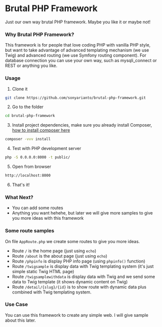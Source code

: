 # Brutal PHP Framework
Just our own way brutal PHP framework. Maybe you like it or maybe not!

### Why Brutal PHP Framework?
This framework is for people that love coding PHP with vanilla PHP style, but want to take advantage of advanced templating mechanism (we use Twig) and advanced routing (we use Symfony routing component). For database connection you can use your own way, such as mysqli_connect or REST or anything you like.

### Usage
1. Clone it

```bash
git clone https://github.com/sonyarianto/brutal-php-framework.git
```

2. Go to the folder

```bash
cd brutal-php-framework
```

3. Install project dependencies, make sure you already install Composer, [how to install composer here](https://getcomposer.org/download/)

```bash
composer -vvv install 
```

4. Test with PHP development server

```bash
php -S 0.0.0.0:8000 -t public/
```

5. Open from browser

```bash
http://localhost:8000
```

6. That's it!

### What Next?
- You can add some routes
- Anything you want hehehe, but later we will give more samples to give you more ideas with this framework

### Some route samples
On file `AppRoute.php` we create some routes to give you more ideas.

- Route `/` is the home page (just using `echo`)
- Route `/about` is the about page (just using `echo`)
- Route `/phpinfo` is display PHP info page (using `phpinfo()` function)
- Route `/twigsample` is display data with Twig templating system (it's just simple static Twig HTML page)
- Route `/twigsamplewithdata` is display data with Twig and we send some data to Twig template (it shows dynamic content on Twig)
- Route `/detail/{slug}/{id}` is to show route with dynamic data plus combined with Twig templating system.

### Use Case
You can use this framework to create any simple web. I will give sample about this later.
